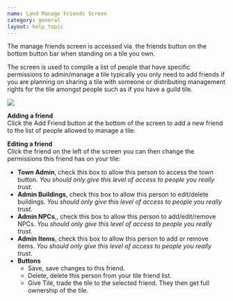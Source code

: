```yaml
---
name: Land Manage Friends Screen
category: general
layout: help_topic
---
```

The manage friends screen is accessed via  the friends button on the bottom button bar when standing on a tile you own.

The screen is used to compile a list of people that have specific permissions to admin/manage a tile typically you only need to add friends if you are planning on sharing a tile with someone or distributing management rights for the tile amongst people such as if you have a guild tile.

[![](https://lohcdn.com/images/t_townfriend.jpg)](https://lohcdn.com/images/townfriend.jpg)

**Adding a friend**  
Click the Add Friend button at the bottom of the screen to add a new friend to the list of people allowed to manage a tile.

**Editing a friend**  
Click the friend on the left of the screen you can then change the permissions this friend has on your tile:

*   **Town Admin**, check this box to allow this person to access the town button. _You should only give this level of access to people you really trust._
*   **Admin Buildings**, check this box to allow this person to edit/delete buildings. _You should only give this level of access to people you really trust._
*   **Admin NPCs**,, check this box to allow this person to add/edit/remove NPCs. _You should only give this level of access to people you really trust._
*   **Admin Items**, check this box to allow this person to add or remove items. _You should only give this level of access to people you really trust._
*   **Buttons**
    *   Save, save changes to this friend.
    *   Delete, delete this person from your tile friend list.
    *   Give Tile, trade the tile to the selected friend. They then get full ownership of the tile.